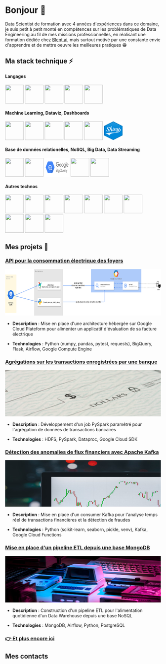 # Bonjour 👋

Data Scientist de formation avec 4 années d'expériences dans ce domaine, je suis petit à petit monté en compétences sur les problématiques de Data Engineering au fil de mes missions professionnelles, en réalisant une formation dédiée chez [Blent.ai](https://blent.ai/formation/data-engineer), mais surtout motivé par une constante envie d'apprendre et de mettre oeuvre les meilleures pratiques 😁

## Ma stack technique ⚡

#### Langages
  
<img src="https://cdn.jsdelivr.net/gh/devicons/devicon/icons/python/python-original.svg" width="60" height="60"/>
<img src="https://cdn.jsdelivr.net/gh/devicons/devicon/icons/postgresql/postgresql-original.svg" width="60" height="60"/> 
<img src="https://cdn.jsdelivr.net/gh/devicons/devicon@latest/icons/bash/bash-original.svg" width="60" height="60"/>
<img src="https://cdn.jsdelivr.net/gh/devicons/devicon@latest/icons/r/r-original.svg" width="60" height="60"/>
<img src="https://cdn.jsdelivr.net/gh/devicons/devicon@latest/icons/git/git-original.svg" width="60" height="60"/>

#### Machine Learning, Dataviz, Dashboards

<img src="https://cdn.jsdelivr.net/gh/devicons/devicon@latest/icons/scikitlearn/scikitlearn-original.svg" width="60" height="60"/>
<img src="https://cdn.jsdelivr.net/gh/devicons/devicon@latest/icons/pandas/pandas-original-wordmark.svg" width="60" height="60"/>
<img src="https://cdn.jsdelivr.net/gh/devicons/devicon@latest/icons/numpy/numpy-original-wordmark.svg" width="60" height="60"/>
<img src="https://cdn.jsdelivr.net/gh/devicons/devicon@latest/icons/matplotlib/matplotlib-original-wordmark.svg" width="60" height="60"/>
<img src="https://cdn.jsdelivr.net/gh/devicons/devicon@latest/icons/plotly/plotly-original-wordmark.svg" width="60" height="60"/>
<img src="./images/Shiny_hex_logo.svg" width="60" height="60"/>

#### Base de données relationelles, NoSQL, Big Data, Data Streaming

<img src="https://cdn.jsdelivr.net/gh/devicons/devicon@latest/icons/mysql/mysql-original-wordmark.svg" width="60" height="60"/>
<img src="https://cdn.jsdelivr.net/gh/devicons/devicon@latest/icons/postgresql/postgresql-original-wordmark.svg" width="60" height="60"/>
<img src="./images/google_bigquery-ar21.svg" width="80" height="60"/>
<img src="https://cdn.jsdelivr.net/gh/devicons/devicon@latest/icons/mongodb/mongodb-original-wordmark.svg" width="60" height="60"/>
<img src="https://cdn.jsdelivr.net/gh/devicons/devicon@latest/icons/apachekafka/apachekafka-original-wordmark.svg" width="60" height="60"/>

#### Autres technos

<img src="https://cdn.jsdelivr.net/gh/devicons/devicon@latest/icons/anaconda/anaconda-original-wordmark.svg" width="60" height="60"/>
<img src="https://cdn.jsdelivr.net/gh/devicons/devicon@latest/icons/docker/docker-original-wordmark.svg" width="60" height="60"/>
<img src="https://cdn.jsdelivr.net/gh/devicons/devicon@latest/icons/latex/latex-original.svg" width="60" height="60"/>
<img src="https://cdn.jsdelivr.net/gh/devicons/devicon@latest/icons/vscode/vscode-original.svg" width="60" height="60"/>
<img src="https://cdn.jsdelivr.net/gh/devicons/devicon@latest/icons/github/github-original-wordmark.svg" width="60" height="60"/>
<img src="https://cdn.jsdelivr.net/gh/devicons/devicon@latest/icons/markdown/markdown-original.svg" width="60" height="60"/>
<img src="https://cdn.jsdelivr.net/gh/devicons/devicon@latest/icons/jupyter/jupyter-original-wordmark.svg" width="60" height="60"/>
<img src="https://cdn.jsdelivr.net/gh/devicons/devicon@latest/icons/rstudio/rstudio-original.svg" width="60" height="60"/>
<img src="https://cdn.jsdelivr.net/gh/devicons/devicon@latest/icons/apacheairflow/apacheairflow-original-wordmark.svg" width="60" height="60"/>
<img src="https://cdn.jsdelivr.net/gh/devicons/devicon@latest/icons/jenkins/jenkins-original.svg" width="60" height="60"/>

## Mes projets 🔨

### [API pour la consommation électrique des foyers](https://github.com/FrancLgd/PUBLIC-Projet-Data-Engineering-Tarification-Electrique)

<img src="./images/diagramme_architecture.png" alt="Capture d'Écran du Projet 1" style="width: 750px; height: 150px;"/>

- **Description** : Mise en place d'une architecture hébergée sur Google Cloud Plateform pour alimenter un applicatif d'évaluation de sa facture électrique

- **Technologies** : Python (numpy, pandas, pytest, requests), BigQuery, Flask, Airflow, Google Compute Engine

### [Agrégations sur les transactions enregistrées par une banque](https://github.com/FrancLgd/PUBLIC-Data-Engineering-Agregation-transactions-Spark)

<img src="./images/transactions.jpg" alt="Capture d'Écran du Projet 2" style="width: 750px; height: 150px;"/>

- **Description** : Développement d'un job PySpark paramétré pour l'agrégation de données de transactions bancaires

- **Technologies** : HDFS, PySpark, Dataproc, Google Cloud SDK

### [Détection des anomalies de flux financiers avec Apache Kafka](https://github.com/FrancLgd/PUBLIC-Projet-Detection-anomalie-Kafka)

<img src="./images/trading.jpg" alt="Capture d'Écran du Projet 3" style="width: 750px; height: 150px;"/>

- **Description** : Mise en place d'un consumer Kafka pour l'analyse temps réel de transactions financières et la détection de fraudes

- **Technologies** : Python (scikit-learn, seaborn, pickle, venv), Kafka, Google Cloud Functions 

### [Mise en place d'un pipeline ETL depuis une base MongoDB](https://github.com/FrancLgd/PUBLIC-Projet-Data-Engineering-Pipeline-MongoDB)

<img src="./images/videogames.jpg" alt="Capture d'Écran du Projet 4" style="width: 750px; height: 150px;"/>

- **Description** : Construction d'un pipeline ETL pour l'alimentation quotidienne d'un Data Warehouse depuis une base NoSQL

- **Technologies** : MongoDB, Airflow, Python, PostgreSQL
  
### [👉 Et plus encore ici](https://github.com/FrancLgd?tab=repositories)

## Mes contacts

